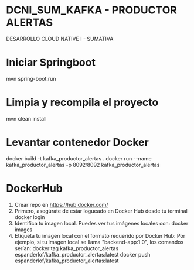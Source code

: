 # DCNI_SUM_KAFKA - PRODUCTOR ALERTAS
DESARROLLO CLOUD NATIVE I - SUMATIVA

# Iniciar Springboot
mvn spring-boot:run

# Limpia y recompila el proyecto
mvn clean install

# Levantar contenedor Docker
docker build -t kafka_productor_alertas .
docker run --name kafka_productor_alertas -p 8092:8092 kafka_productor_alertas

# DockerHub
1. Crear repo en https://hub.docker.com/
2. Primero, asegúrate de estar logueado en Docker Hub desde tu terminal
    docker login
3. Identifica tu imagen local. Puedes ver tus imágenes locales con:
    docker images
4. Etiqueta tu imagen local con el formato requerido por Docker Hub:
    Por ejemplo, si tu imagen local se llama "backend-app:1.0", los comandos serían:
    docker tag kafka_productor_alertas espanderlof/kafka_productor_alertas:latest
    docker push espanderlof/kafka_productor_alertas:latest